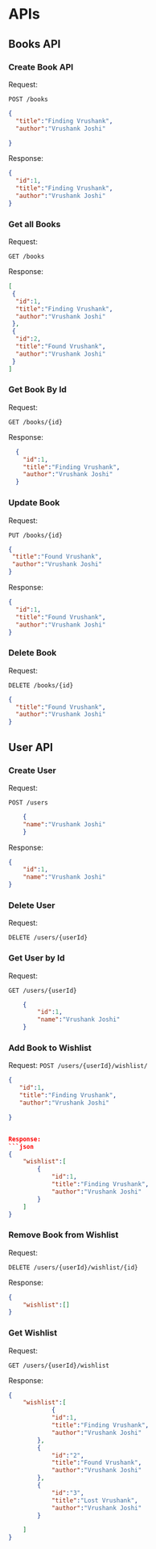 # APIs

## Books API

### Create Book API

Request:

`POST /books`

```json
{
  "title":"Finding Vrushank",
  "author":"Vrushank Joshi"

}
```

Response:

```json
{
  "id":1,
  "title":"Finding Vrushank",
  "author":"Vrushank Joshi"
}

```

### Get all Books

Request:

`GET /books`

Response:
```json
[
 {
  "id":1,
  "title":"Finding Vrushank",
  "author":"Vrushank Joshi"
 },
 {
  "id":2,
  "title":"Found Vrushank",
  "author":"Vrushank Joshi"
 }
]
```

### Get Book By Id
Request:

`GET /books/{id}`

Response:
```json
  {
    "id":1,
    "title":"Finding Vrushank",
    "author":"Vrushank Joshi"
  }
```

### Update Book
Request:

`PUT /books/{id}`
```json
{
 "title":"Found Vrushank",
 "author":"Vrushank Joshi"
}
```
Response:
```json
{
  "id":1,
  "title":"Found Vrushank",
  "author":"Vrushank Joshi"
}
```

### Delete Book
Request:

`DELETE /books/{id}`

```json
{
  "title":"Found Vrushank",
  "author":"Vrushank Joshi"
}
```


## User API

### Create User

Request:

`POST /users`

```json
    {
    "name":"Vrushank Joshi"
    }
```

Response:

```json
{
    "id":1,
    "name":"Vrushank Joshi"
}
```

### Delete User
Request:

`DELETE /users/{userId}`

### Get User by Id

Request:

`GET /users/{userId}`

```json
    {
        "id":1,
        "name":"Vrushank Joshi"
    }

```
### Add Book to Wishlist
Request:
`POST /users/{userId}/wishlist/`

```json
{
   "id":1,
   "title":"Finding Vrushank",
   "author":"Vrushank Joshi"

}


Response:
```json
{
    "wishlist":[
        {
            "id":1,
            "title":"Finding Vrushank",
            "author":"Vrushank Joshi"
        }
    ]
}

```
### Remove Book from Wishlist
Request:

`DELETE /users/{userId}/wishlist/{id}`

Response:
```json
{
    "wishlist":[]
}
```
### Get Wishlist
Request:

`GET /users/{userId}/wishlist`

Response:

```json
{
    "wishlist":[
            {
            "id":1,
            "title":"Finding Vrushank",
            "author":"Vrushank Joshi"
        },
        {
            "id":"2",
            "title":"Found Vrushank",
            "author":"Vrushank Joshi"
        },
        {
            "id":"3",
            "title":"Lost Vrushank",
            "author":"Vrushank Joshi"
        }

    ]
}

```